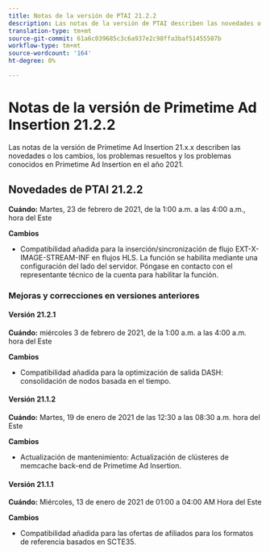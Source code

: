 ```yaml
---
title: Notas de la versión de PTAI 21.2.2
description: Las notas de la versión de PTAI describen las novedades o los cambios que se han producido en Primetime Ad Insertion en el año 2021.
translation-type: tm+mt
source-git-commit: 61a6c039685c3c6a937e2c98ffa3baf51455507b
workflow-type: tm+mt
source-wordcount: '164'
ht-degree: 0%

---
```



# Notas de la versión de Primetime Ad Insertion 21.2.2

Las notas de la versión de Primetime Ad Insertion 21.x.x describen las novedades o los cambios, los problemas resueltos y los problemas conocidos en Primetime Ad Insertion en el año 2021.

## Novedades de PTAI 21.2.2

**Cuándo:** Martes, 23 de febrero de 2021, de la 1:00 a.m. a las 4:00 a.m., hora del Este

**Cambios**

* Compatibilidad añadida para la inserción/sincronización de flujo EXT-X-IMAGE-STREAM-INF en flujos HLS. La función se habilita mediante una configuración del lado del servidor. Póngase en contacto con el representante técnico de la cuenta para habilitar la función.

### Mejoras y correcciones en versiones anteriores

#### Versión 21.2.1

**Cuándo:** miércoles 3 de febrero de 2021, de la 1:00 a.m. a las 4:00 a.m. hora del Este

**Cambios**

* Compatibilidad añadida para la optimización de salida DASH: consolidación de nodos basada en el tiempo.

#### Versión 21.1.2

**Cuándo:** Martes, 19 de enero de 2021 de las 12:30 a las 08:30 a.m. hora del Este

**Cambios**

* Actualización de mantenimiento: Actualización de clústeres de memcache back-end de Primetime Ad Insertion.

#### Versión 21.1.1

**Cuándo:** Miércoles, 13 de enero de 2021 de 01:00 a 04:00 AM Hora del Este

**Cambios**

* Compatibilidad añadida para las ofertas de afiliados para los formatos de referencia basados en SCTE35.